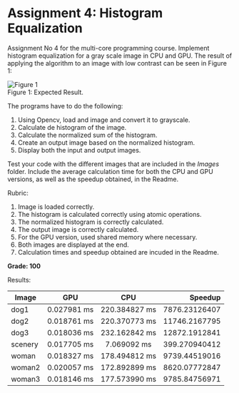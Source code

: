 # Assignment 4: Histogram Equalization

Assignment No 4 for the multi-core programming course. Implement histogram equalization for a gray scale image in CPU and GPU. The result of applying the algorithm to an image with low contrast can be seen in Figure 1:

![Figure 1](Images/histogram_equalization.png)
<br/>Figure 1: Expected Result.

The programs have to do the following:

1. Using Opencv, load and image and convert it to grayscale.
2. Calculate de histogram of the image.
3. Calculate the normalized sum of the histogram.
4. Create an output image based on the normalized histogram.
5. Display both the input and output images.

Test your code with the different images that are included in the *Images* folder. Include the average calculation time for both the CPU and GPU versions, as well as the speedup obtained, in the Readme.

Rubric:

1. Image is loaded correctly.
2. The histogram is calculated correctly using atomic operations.
3. The normalized histogram is correctly calculated.
4. The output image is correctly calculated.
5. For the GPU version, used shared memory where necessary.
6. Both images are displayed at the end.
7. Calculation times and speedup obtained are incuded in the Readme.

**Grade: 100**

Results:

| Image         | GPU           | CPU           | Speedup       |
| ------------- |:-------------:|:-------------:| -------------:|
| dog1          | 0.027981 ms   | 220.384827 ms | 7876.23126407 |
| dog2          | 0.018761 ms   | 220.370773 ms | 11746.2167795 |
| dog3          | 0.018036 ms   | 232.162842 ms | 12872.1912841 |
| scenery       | 0.017705 ms   |   7.069092 ms | 399.270940412 |
| woman         | 0.018327 ms   | 178.494812 ms | 9739.44519016 |
| woman2        | 0.020057 ms   | 172.892899 ms | 8620.07772847 |
| woman3        | 0.018146 ms   | 177.573990 ms | 9785.84756971 |
